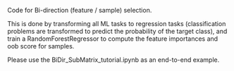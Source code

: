Code for Bi-direction (feature / sample) selection.            

This is done by transforming all ML tasks to regression tasks (classification problems are transformed to predict the probability of the target class), and train a RandomForestRegressor to compute the feature importances and oob score for samples.

Please use the BiDir_SubMatrix_tutorial.ipynb as an end-to-end example.